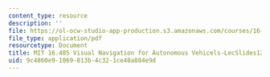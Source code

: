 ```yaml
---
content_type: resource
description: ''
file: https://ol-ocw-studio-app-production.s3.amazonaws.com/courses/16-485-visual-navigation-for-autonomous-vehicles-vnav-fall-2020/9c4860e91069813b4c321ce48a884e9d_MIT16_485F20_lec12lec13.pdf
file_type: application/pdf
resourcetype: Document
title: MIT 16.485 Visual Navigation for Autonomous Vehicels-LecSlides12
uid: 9c4860e9-1069-813b-4c32-1ce48a884e9d
---
```

